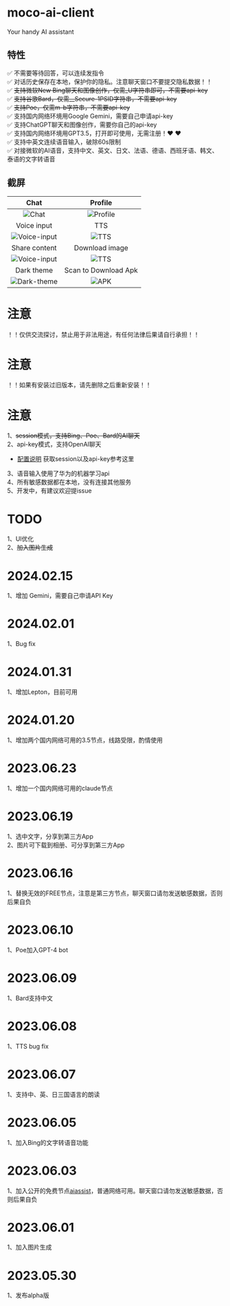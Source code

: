 # moco-ai-client
Your handy AI assistant

## 特性
:white_check_mark:  不需要等待回答，可以连续发指令 <br/>
:white_check_mark:  对话历史保存在本地，保护你的隐私。注意聊天窗口不要提交隐私数据！！ <br/>
:white_check_mark:  ~~支持微软New Bing聊天和图像创作，仅需_U字符串即可，不需要api-key~~ <br/>
:white_check_mark:  ~~支持谷歌Bard，仅需__Secure-1PSID字符串，不需要api-key~~ <br/>
:white_check_mark:  ~~支持Poe，仅需m-b字符串，不需要api-key~~ <br/>
:white_check_mark:  支持国内网络环境用Google Gemini，需要自己申请api-key <br/>
:white_check_mark:  支持ChatGPT聊天和图像创作，需要你自己的api-key <br/>
:white_check_mark:  支持国内网络环境用GPT3.5，打开即可使用，无需注册！:heart: :heart: <br/>
:white_check_mark:  支持中英文连续语音输入，破除60s限制 <br/>
:white_check_mark:  对接微软的AI语音，支持中文、英文、日文、法语、德语、西班牙语、韩文、泰语的文字转语音 <br/>


## 截屏

| Chat     | Profile     | 
| :-------------: | :-------------: | 
| ![Chat](screenshots/chat.jpeg) | ![Profile](screenshots/profile.jpeg) | 
| Voice input     | TTS     | 
| ![Voice-input](screenshots/voice-input.jpeg) | ![TTS](screenshots/tts.jpeg) | 
| Share content     | Download image     | 
| ![Voice-input](screenshots/share-content.jpeg) | ![TTS](screenshots/download-image.jpeg) | 
| Dark theme     | Scan to Download Apk  | 
| ![Dark-theme](screenshots/dark-theme.jpeg) | ![APK](screenshots/moco-ai-apk.png) | 



# 注意
！！仅供交流探讨，禁止用于非法用途，有任何法律后果请自行承担！！

# 注意
！！如果有安装过旧版本，请先删除之后重新安装！！

# 注意
1、~~session模式，支持Bing、Poe、Bard的AI聊天~~  
2、api-key模式，支持OpenAI聊天  
- [配置说明](https://github.com/zhayujie/bot-on-anything) 获取session以及api-key参考这里  

3、语音输入使用了华为的机器学习api  
4、所有敏感数据都在本地，没有连接其他服务    
5、开发中，有建议欢迎提issue  


# TODO
1、UI优化  
2、~~加入图片生成~~  

# 2024.02.15
1、增加 Gemini，需要自己申请API Key

# 2024.02.01
1、Bug fix

# 2024.01.31
1、增加Lepton，目前可用

# 2024.01.20
1、增加两个国内网络可用的3.5节点，线路受限，酌情使用

# 2023.06.23
1、增加一个国内网络可用的claude节点

# 2023.06.19
1、选中文字，分享到第三方App  
2、图片可下载到相册、可分享到第三方App

# 2023.06.16
1、替换无效的FREE节点，注意是第三方节点，聊天窗口请勿发送敏感数据，否则后果自负

# 2023.06.10
1、Poe加入GPT-4 bot

# 2023.06.09
1、Bard支持中文

# 2023.06.08
1、TTS bug fix

# 2023.06.07
1、支持中、英、日三国语言的朗读

# 2023.06.05
1、加入Bing的文字转语音功能

# 2023.06.03
1、加入公开的免费节点[aiassist](https://github.com/xtekky/gpt4free/tree/main/gpt4free/aiassist)，普通网络可用。聊天窗口请勿发送敏感数据，否则后果自负

# 2023.06.01
1、加入图片生成

# 2023.05.30
1、发布alpha版
